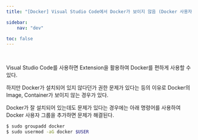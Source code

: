 ```yaml
---
title: "[Docker] Visual Studio Code에서 Docker가 보이지 않음 (Docker 사용자 그룹 추가)"

sidebar:
    nav: "dev"

toc: false
---
```


<br/>


Visual Studio Code를 사용하면 Extension을 활용하여 Docker를 편하게 사용할 수 있다.

하지만 Docker가 설치되어 있지 않다던가 권한 문제가 있다는 등의 이유로 Docker의 Image, Container가 보이지 않는 경우가 있다.

Docker가 잘 설치되어 있는데도 문제가 있다는 경우에는 아래 명령어를 사용하여 Docker 사용자 그룹을 추가하면 문제가 해결된다.

```bash
$ sudo groupadd docker
$ sudo usermod -aG docker $USER 
```

<br/>


